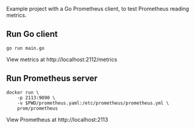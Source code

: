 Example project with a Go Prometheus client, to test Prometheus reading metrics.

## Run Go client
```
go run main.go
```

View metrics at http://localhost:2112/metrics

## Run Prometheus server
```
docker run \
    -p 2113:9090 \
    -v $PWD/prometheus.yaml:/etc/prometheus/prometheus.yml \
    prom/prometheus
```

View Prometheus at http://localhost:2113